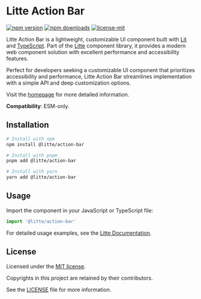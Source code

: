 # Litte Action Bar

[![npm version](https://img.shields.io/npm/v/@litte/action-bar)](https://www.npmjs.com/package/@litte/action-bar)
[![npm downloads](https://img.shields.io/npm/dm/@litte/action-bar)](https://www.npmjs.com/package/@litte/action-bar)
[![license-mit](https://img.shields.io/badge/License-MIT-greens.svg)][license-mit]

Litte Action Bar is a lightweight, customizable UI component built with [Lit][lit]
and [TypeScript][typescript]. Part of the [Litte][litte-homepage] component library,
it provides a modern web component solution with excellent performance and
accessibility features.

Perfect for developers seeking a customizable UI component that prioritizes accessibility and performance,
Litte Action Bar streamlines implementation with a simple API and deep customization options.

Visit the [homepage][litte-homepage] for more detailed information.

**Compatibility**: ESM-only.

## Installation

```sh
# Install with npm
npm install @litte/action-bar

# Install with pnpm
pnpm add @litte/action-bar

# Install with yarn
yarn add @litte/action-bar
```

## Usage

Import the component in your JavaScript or TypeScript file:

```ts
import '@litte/action-bar'
```

For detailed usage examples, see the [Litte Documentation](https://litte.dev/docs).

## License

Licensed under the [MIT license][license-mit].

Copyrights in this project are retained by their contributors.

See the [LICENSE][license-mit] file for more information.

[litte-homepage]: https://litte.dev
[license-mit]: https://github.com/riipandi/litte/blob/main/LICENSE
[typescript]: https://www.typescriptlang.org
[lit]: https://lit.dev
